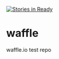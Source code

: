 [![Stories in Ready](https://badge.waffle.io/ianseabrook/waffle.png?label=ready&title=Ready)](https://waffle.io/ianseabrook/waffle)
# waffle
waffle.io test repo
